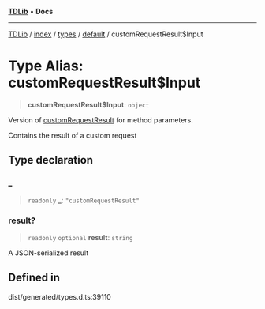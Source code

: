 [**TDLib**](../../../../../../README.md) • **Docs**

***

[TDLib](../../../../../../modules.md) / [index](../../../../../README.md) / [types](../../../README.md) / [default](../README.md) / customRequestResult$Input

# Type Alias: customRequestResult$Input

> **customRequestResult$Input**: `object`

Version of [customRequestResult](customRequestResult-1.md) for method parameters.

Contains the result of a custom request

## Type declaration

### \_

> `readonly` **\_**: `"customRequestResult"`

### result?

> `readonly` `optional` **result**: `string`

A JSON-serialized result

## Defined in

dist/generated/types.d.ts:39110
